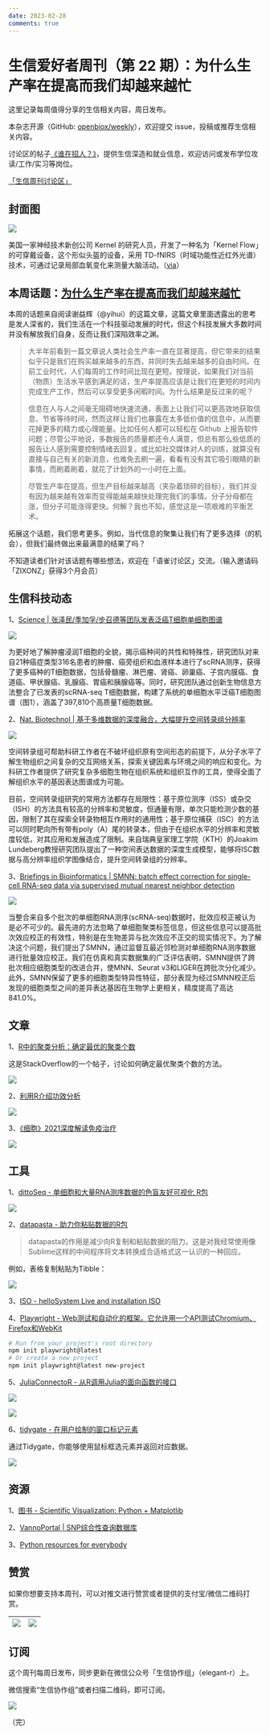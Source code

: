 ```yaml
---
date: 2023-02-28
comments: true
---
```


# 生信爱好者周刊（第 22 期）：为什么生产率在提高而我们却越来越忙

这里记录每周值得分享的生信相关内容，周日发布。

本杂志开源（GitHub: [openbiox/weekly](https://github.com/openbiox/weekly)），欢迎提交 issue，投稿或推荐生信相关内容。

讨论区的帖子[《谁在招人？》](https://github.com/openbiox/weekly/issues/2)，提供生信深造和就业信息，欢迎访问或发布学位攻读/工作/实习等岗位。

[「生信周刊讨论区」](https://github.com/openbiox/weekly/discussions "「生信周刊讨论区」")

## 封面图


![](https://gitee.com/ShixiangWang/ImageCollection/raw/master/2022-3-20/1647746124188-image.png)

美国一家神经技术新创公司 Kernel 的研究人员，开发了一种名为「Kernel Flow」的可穿戴设备，这个形似头盔的设备，采用 TD-fNIRS（时域功能性近红外光谱）技术，可通过记录局部血氧变化来测量大脑活动。（[via](https://www.ifanr.com/1476931?utm_source=rss&utm_medium=rss&utm_campaign=)）


## 本周话题：[为什么生产率在提高而我们却越来越忙](https://yihui.org/cn/2020/07/productivity-busy/)

本周的话题来自阅读谢益辉（@yihui）的这篇文章，这篇文章里面透露出的思考是发人深省的，我们生活在一个科技驱动发展的时代，但这个科技发展大多数时间并没有解放我们自身，反而让我们深陷效率之渊。

> 大半年前看到一篇文章说人类社会生产率一直在显著提高，但它带来的结果似乎只是我们在购买越来越多的东西，并同时失去越来越多的自由时间。在前工业时代，人们每周的工作时间比现在更短。按理说，如果我们对当前（物质）生活水平感到满足的话，生产率提高应该是让我们在更短的时间内完成生产工作，然后可以享受更多闲暇时间。为什么结果是反过来的呢？
>
> 信息在人与人之间毫无阻碍地快速流通，表面上让我们可以更高效地获取信息、节省等待时间，然而这样让我们也暴露在太多低价值的信息中，从而要花掉更多的精力或心理能量。比如任何人都可以轻松在 Github 上报告软件问题；尽管公平地说，多数报告的质量都还令人满意，但总有那么些低质的报告让人感到需要控制情绪去回复。或比如社交媒体对人的训练，就算没有直接与自己有关的新消息，也难免去刷一遍，看看有没有其它吸引眼睛的新事情，而刷着刷着，就花了计划外的一小时在上面。
>
> 尽管生产率在提高，但生产目标越来越高（夹杂着琐碎的目标），我们并没有因为越来越有效率而变得能越来越快处理完我们的事情。分子分母都在涨，但分子可能涨得更快。何解？我也不知，感觉这是一项艰难的平衡艺术。

拓展这个话题，我们思考更多。例如，当代信息的聚集让我们有了更多选择（的机会），但我们最终做出来最满意的结果了吗？

不知道读者们针对该话题有哪些想法，欢迎在「语雀讨论区」交流。（输入邀请码「ZIXONZ」获得3个月会员）

## 生信科技动态

1、[Science | 张泽民/季加孚/步召德等团队发表泛癌T细胞单细胞图谱](https://mp.weixin.qq.com/s/Xt0VdmqjrJlPv_lMYxZquQ)


![](https://gitee.com/ShixiangWang/ImageCollection/raw/master/2022-3-20/1647747752548-image.png)

为更好地了解肿瘤浸润T细胞的全貌，揭示癌种间的共性和特殊性，研究团队对来自21种癌症类型316名患者的肿瘤、癌旁组织和血液样本进行了scRNA测序，获得了更多癌种的T细胞数据，包括骨髓瘤、淋巴瘤、肾癌、卵巢癌、子宫内膜癌、食道癌、甲状腺癌、乳腺癌、胃癌和胰腺癌等。同时，研究团队通过创新生物信息方法整合了已发表的scRNA-seq T细胞数据，构建了系统的单细胞水平泛癌T细胞图谱（图1），涵盖了397,810个高质量T细胞数据。

2、[Nat. Biotechnol | 基于多维数据的深度融合，大幅提升空间转录组分辨率](https://mp.weixin.qq.com/s/tnEyKcK9xwDYHipjBvpUMQ)


![](https://gitee.com/ShixiangWang/ImageCollection/raw/master/2022-3-20/1647747923206-image.png)


空间转录组可帮助科研工作者在不破坏组织原有空间形态的前提下，从分子水平了解生物组织之间复杂的交互网络关系，探索关键因素与环境之间的响应和变化。为科研工作者提供了研究复杂多细胞生物在组织系统和组织互作的工具，使得全面了解组织水平的基因表达图谱成为可能。

目前，空间转录组研究的常用方法都存在局限性：基于原位测序（ISS）或杂交（ISH）的方法具有较高的分辨率和灵敏度，但通量有限，单次只能检测少数的基因，限制了其在探索全转录物相互作用时的通用性；基于原位捕获（ISC）的方法可以同时靶向所有带有poly（A）尾的转录本，但由于在组织水平的分辨率和灵敏度较低，对其应用和发展造成了限制。来自瑞典皇家理工学院（KTH）的Joakim Lundeberg教授研究团队提出了一种空间表达数据的深度生成模型，能够将ISC数据与高分辨率组织学图像结合，提升空间转录组的分辨率。

3、[Briefings in Bioinformatics | SMNN: batch effect correction for single-cell RNA-seq data via supervised mutual nearest neighbor detection](https://mp.weixin.qq.com/s/tZ38J8PRCcg9QCJ9WKWsHA)


![](https://gitee.com/ShixiangWang/ImageCollection/raw/master/2022-3-20/1647748034163-image.png)


当整合来自多个批次的单细胞RNA测序(scRNA-seq)数据时，批效应校正被认为是必不可少的。最先进的方法忽略了单细胞聚类标签信息，但这些信息可以提高批次效应校正的有效性，特别是在生物差异与批次效应不正交的现实情况下。为了解决这个问题，我们提出了SMNN，通过监督互最近邻检测对单细胞RNA测序数据进行批量效应校正。我们在仿真和真实数据集的广泛评估表明，SMNN提供了跨批次相应细胞类型的改进合并，使MNN、Seurat v3和LIGER在跨批次分化减少。此外，SMNN保留了更多的细胞类型特异性特征，部分表现为经过SMNN校正后发现的细胞类型之间的差异表达基因在生物学上更相关，精度提高了高达841.0%。


## 文章

1、[R中的聚类分析：确定最优的聚类个数](https://stackoverflow.com/questions/15376075/cluster-analysis-in-r-determine-the-optimal-number-of-clusters)

这是StackOverflow的一个帖子，讨论如何确定最优聚类个数的方法。


![](https://gitee.com/ShixiangWang/ImageCollection/raw/master/2022-3-20/1647748348489-image.png)


2、[利用R介绍功效分析](https://newpblog.netlify.app/2021-11-19-bit-by-bit-power-analysis/)


![](https://gitee.com/ShixiangWang/ImageCollection/raw/master/2022-3-20/1647747605938-image.png)

3、[《细胞》2021深度解读免疫治疗](https://mp.weixin.qq.com/s/wVmxoVez7ujBb-i4pbsZ-g)


![](https://gitee.com/ShixiangWang/ImageCollection/raw/master/2022-3-20/1647747668934-image.png)


## 工具

1、[dittoSeq - 单细胞和大量RNA测序数据的色盲友好可视化 R包](https://github.com/dtm2451/dittoSeq)


![](https://gitee.com/ShixiangWang/ImageCollection/raw/master/2022-3-20/1647746896900-image.png)

2、[datapasta - 助力你粘贴数据的R包](https://github.com/MilesMcBain/datapasta)

> datapasta的作用是减少向R复制和粘贴数据的阻力。这是对我经常使用像Sublime这样的中间程序将文本转换成合适格式这一认识的一种回应。

例如，表格复制粘贴为Tibble：

![](https://gitee.com/ShixiangWang/ImageCollection/raw/master/2022-3-20/1647747063559-image.png)


3、[ISO - helloSystem Live and installation ISO](https://github.com/helloSystem/ISO)

4、[Playwright - Web测试和自动化的框架。它允许用一个API测试Chromium、Firefox和WebKit](https://github.com/microsoft/playwright)

```sh
# Run from your project's root directory
npm init playwright@latest
# Or create a new project
npm init playwright@latest new-project
```

5、[JuliaConnectoR - 从R调用Julia的面向函数的接口](https://github.com/stefan-m-lenz/JuliaConnectoR)


![](https://gitee.com/ShixiangWang/ImageCollection/raw/master/2022-3-20/1647747313038-image.png)


![](https://gitee.com/ShixiangWang/ImageCollection/raw/master/2022-3-20/1647747347532-image.png)

6、[tidygate - 在用户绘制的窗口标记元素](https://github.com/stemangiola/tidygate)

通过Tidygate，你能够使用鼠标框选元素并返回对应数据。

![](https://gitee.com/ShixiangWang/ImageCollection/raw/master/2022-3-20/1647747442819-image.png)



## 资源

1、[图书 - Scientific Visualization: Python + Matplotlib](https://github.com/rougier/scientific-visualization-book#read-the-book)

2、[VannoPortal | SNP综合性查询数据库](https://mp.weixin.qq.com/s/PZdmkzkoD5bJzA2GcnVQAg)

3、[Python resources for everybody](https://github.com/learnbyexample/py_resources)


## 赞赏

如果你想要支持本周刊，可以对推文进行赞赏或者提供的支付宝/微信二维码打赏。

| ![](https://gitee.com/ShixiangWang/ImageCollection/raw/master/png/202109171440597.jpg) | ![](https://gitee.com/ShixiangWang/ImageCollection/raw/master/png/202109171440452.jpg) |
| ------------------------------------------------------------ | ------------------------------------------------------------ |

## 订阅

这个周刊每周日发布，同步更新在微信公众号「生信协作组」（elegant-r）上。

微信搜索“生信协作组”或者扫描二维码，即可订阅。

![](https://gitee.com/ShixiangWang/ImageCollection/raw/master/png/202109101438292.jpg)

（完）

